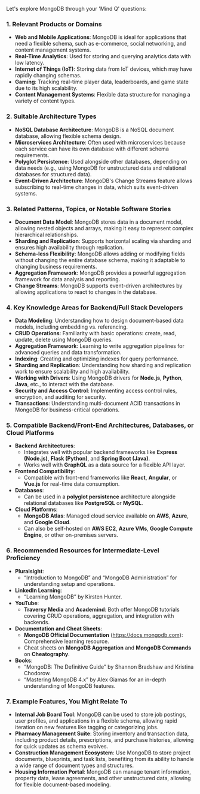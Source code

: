 Let's explore MongoDB through your 'Mind Q' questions:

### 1. **Relevant Products or Domains**
   - **Web and Mobile Applications**: MongoDB is ideal for applications that need a flexible schema, such as e-commerce, social networking, and content management systems.
   - **Real-Time Analytics**: Used for storing and querying analytics data with low latency.
   - **Internet of Things (IoT)**: Storing data from IoT devices, which may have rapidly changing schemas.
   - **Gaming**: Tracking real-time player data, leaderboards, and game state due to its high scalability.
   - **Content Management Systems**: Flexible data structure for managing a variety of content types.

### 2. **Suitable Architecture Types**
   - **NoSQL Database Architecture**: MongoDB is a NoSQL document database, allowing flexible schema design.
   - **Microservices Architecture**: Often used with microservices because each service can have its own database with different schema requirements.
   - **Polyglot Persistence**: Used alongside other databases, depending on data needs (e.g., using MongoDB for unstructured data and relational databases for structured data).
   - **Event-Driven Architecture**: MongoDB's Change Streams feature allows subscribing to real-time changes in data, which suits event-driven systems.

### 3. **Related Patterns, Topics, or Notable Software Stories**
   - **Document Data Model**: MongoDB stores data in a document model, allowing nested objects and arrays, making it easy to represent complex hierarchical relationships.
   - **Sharding and Replication**: Supports horizontal scaling via sharding and ensures high availability through replication.
   - **Schema-less Flexibility**: MongoDB allows adding or modifying fields without changing the entire database schema, making it adaptable to changing business requirements.
   - **Aggregation Framework**: MongoDB provides a powerful aggregation framework for data analysis and reporting.
   - **Change Streams**: MongoDB supports event-driven architectures by allowing applications to react to changes in the database.

### 4. **Key Knowledge Areas for Backend/Full Stack Developers**
   - **Data Modeling**: Understanding how to design document-based data models, including embedding vs. referencing.
   - **CRUD Operations**: Familiarity with basic operations: create, read, update, delete using MongoDB queries.
   - **Aggregation Framework**: Learning to write aggregation pipelines for advanced queries and data transformation.
   - **Indexing**: Creating and optimizing indexes for query performance.
   - **Sharding and Replication**: Understanding how sharding and replication work to ensure scalability and high availability.
   - **Working with Drivers**: Using MongoDB drivers for **Node.js**, **Python**, **Java**, etc., to interact with the database.
   - **Security and Access Control**: Implementing access control rules, encryption, and auditing for security.
   - **Transactions**: Understanding multi-document ACID transactions in MongoDB for business-critical operations.

### 5. **Compatible Backend/Front-End Architectures, Databases, or Cloud Platforms**
   - **Backend Architectures**:
     - Integrates well with popular backend frameworks like **Express (Node.js)**, **Flask (Python)**, and **Spring Boot (Java)**.
     - Works well with **GraphQL** as a data source for a flexible API layer.
   - **Frontend Compatibility**:
     - Compatible with front-end frameworks like **React**, **Angular**, or **Vue.js** for real-time data consumption.
   - **Databases**:
     - Can be used in a **polyglot persistence** architecture alongside relational databases like **PostgreSQL** or **MySQL**.
   - **Cloud Platforms**:
     - **MongoDB Atlas**: Managed cloud service available on **AWS**, **Azure**, and **Google Cloud**.
     - Can also be self-hosted on **AWS EC2**, **Azure VMs**, **Google Compute Engine**, or other on-premises servers.

### 6. **Recommended Resources for Intermediate-Level Proficiency**
   - **Pluralsight**:
     - “Introduction to MongoDB” and “MongoDB Administration” for understanding setup and operations.
   - **LinkedIn Learning**:
     - “Learning MongoDB” by Kirsten Hunter.
   - **YouTube**:
     - **Traversy Media** and **Academind**: Both offer MongoDB tutorials covering CRUD operations, aggregation, and integration with backends.
   - **Documentation and Cheat Sheets**:
     - **MongoDB Official Documentation** (https://docs.mongodb.com): Comprehensive learning resource.
     - Cheat sheets on **MongoDB Aggregation** and **MongoDB Commands** on **Cheatography**.
   - **Books**:
     - “MongoDB: The Definitive Guide” by Shannon Bradshaw and Kristina Chodorow.
     - “Mastering MongoDB 4.x” by Alex Giamas for an in-depth understanding of MongoDB features.

### 7. **Example Features, You Might Relate To**
   - **Internal Job Board Tool**: MongoDB can be used to store job postings, user profiles, and applications in a flexible schema, allowing rapid iteration on new features like tagging or categorizing jobs.
   - **Pharmacy Management Suite**: Storing inventory and transaction data, including product details, prescriptions, and purchase histories, allowing for quick updates as schema evolves.
   - **Construction Management Ecosystem**: Use MongoDB to store project documents, blueprints, and task lists, benefiting from its ability to handle a wide range of document types and structures.
   - **Housing Information Portal**: MongoDB can manage tenant information, property data, lease agreements, and other unstructured data, allowing for flexible document-based modeling.